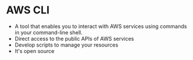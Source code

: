 # AWS CLI

* A tool that enables you to interact with AWS services using commands in your command-line shell.
* Direct access to the public APIs of AWS services
* Develop scripts to manage your resources
* It's open source
